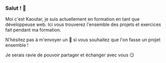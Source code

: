 ### Salut ! :punch:

Moi c'est Kaoutar, je suis actuellement en formation en tant que développeuse web. Ici vous trouverez l'ensemble des projets et exercices fait pendant ma formation.
 
N'hésitez pas à m'envoyer un :speech_balloon: si vous souhaitez que l'on fasse un projet ensemble !

Je serais ravie de pouvoir partager et échanger avec vous :smirk:
